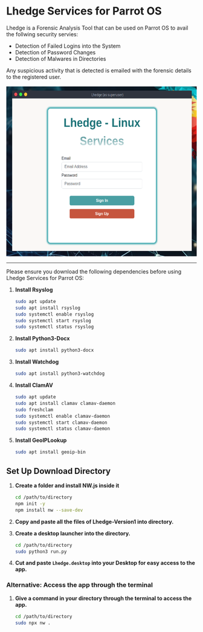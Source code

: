 # Lhedge Services for Parrot OS

Lhedge is a Forensic Analysis Tool that can be used on Parrot OS to avail the follwing security servies:
<ul>
    <li>Detection of Failed Logins into the System</li>
    <li>Detection of Password Changes</li>
    <li>Detection of Malwares in Directories</li>
</ul>
Any suspicious activity that is detected is emailed with the forensic details to the registered user.
<br><br>
<img src="lhedge_signin.png" alt="Signin Page" width="600px" height="450px"/>
<hr>
Please ensure you download the following dependencies before using Lhedge Services for Parrot OS:

1. **Install Rsyslog**
    ```sh
    sudo apt update
    sudo apt install rsyslog
    sudo systemctl enable rsyslog
    sudo systemctl start rsyslog
    sudo systemctl status rsyslog
    ```

2. **Install Python3-Docx**
    ```sh
    sudo apt install python3-docx
    ```

3. **Install Watchdog**
    ```sh
    sudo apt install python3-watchdog
    ```

4. **Install ClamAV**
    ```sh
    sudo apt update
    sudo apt install clamav clamav-daemon
    sudo freshclam
    sudo systemctl enable clamav-daemon
    sudo systemctl start clamav-daemon
    sudo systemctl status clamav-daemon
    ```

5. **Install GeoIPLookup**
    ```sh
    sudo apt install geoip-bin
    ```

## Set Up Download Directory

1. **Create a folder and install NW.js inside it**
    ```sh
    cd /path/to/directory
    npm init -y
    npm install nw --save-dev
    ```

2. **Copy and paste all the files of Lhedge-Version1 into directory.**

3. **Create a desktop launcher into the directory.**
    ```sh
    cd /path/to/directory
    sudo python3 run.py
    ```

4. **Cut and paste `Lhedge.desktop` into your Desktop for easy access to the app.**

### Alternative: Access the app through the terminal

1. **Give a command in your directory through the terminal to access the app.**
    ```sh
    cd /path/to/directory
    sudo npx nw .
    ```
